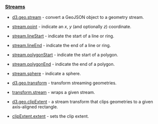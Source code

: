 ### [](https://github.com/mbostock/d3/wiki/Api%E5%8F%82%E8%80%83#streams)[Streams](https://github.com/mbostock/d3/wiki/Geo-Streams)

*   [d3.geo.stream](https://github.com/mbostock/d3/wiki/Geo-Streams#wiki-stream)&nbsp;- convert a GeoJSON object to a geometry stream.

*   [stream.point](https://github.com/mbostock/d3/wiki/Geo-Streams#wiki-stream_point)&nbsp;- indicate an&nbsp;_x_,&nbsp;_y_&nbsp;(and optionally&nbsp;_z_) coordinate.

*   [stream.lineStart](https://github.com/mbostock/d3/wiki/Geo-Streams#wiki-stream_lineStart)&nbsp;- indicate the start of a line or ring.

*   [stream.lineEnd](https://github.com/mbostock/d3/wiki/Geo-Streams#wiki-stream_lineEnd)&nbsp;- indicate the end of a line or ring.

*   [stream.polygonStart](https://github.com/mbostock/d3/wiki/Geo-Streams#wiki-stream_polygonStart)&nbsp;- indicate the start of a polygon.

*   [stream.polygonEnd](https://github.com/mbostock/d3/wiki/Geo-Streams#wiki-stream_polygonEnd)&nbsp;- indicate the end of a polygon.

*   [stream.sphere](https://github.com/mbostock/d3/wiki/Geo-Streams#wiki-stream_sphere)&nbsp;- indicate a sphere.

*   [d3.geo.transform](https://github.com/mbostock/d3/wiki/Geo-Streams#wiki-transform)&nbsp;- transform streaming geometries.

*   [transform.stream](https://github.com/mbostock/d3/wiki/Geo-Streams#wiki-transform_stream)&nbsp;- wraps a given stream.

*   [d3.geo.clipExtent](https://github.com/mbostock/d3/wiki/Geo-Streams#wiki-clipExtent)&nbsp;- a stream transform that clips geometries to a given axis-aligned rectangle.

*   [clipExtent.extent](https://github.com/mbostock/d3/wiki/Geo-Streams#wiki-clipExtent_extent)&nbsp;- sets the clip extent.